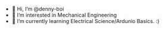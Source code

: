 - 👋 Hi, I’m @denny-boi
- 👀 I’m interested in Mechanical Engineering
- 🌱 I’m currently learning Electrical Science/Ardunio Basics.
:)

<!---
denny-boi/denny-boi is a ✨ special ✨ repository because its `README.md` (this file) appears on your GitHub profile.
You can click the Preview link to take a look at your changes.
--->
